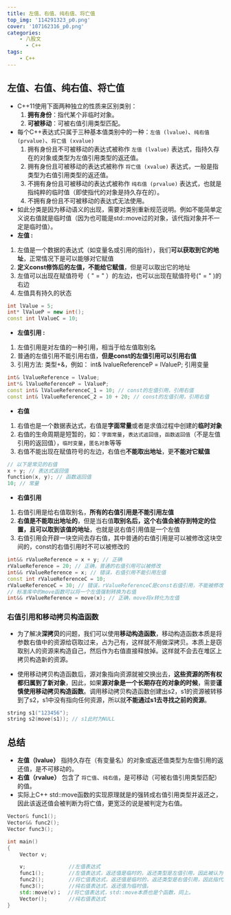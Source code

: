 ```yaml
---
title: 左值、右值、纯右值、将亡值
top_img: '114291323_p0.png'
cover: '107162316_p0.png'
categories: 
    - 八股文
      - C++ 
tags: 
    - C++
---
```


## 左值、右值、纯右值、将亡值

* C++11使用下面两种独立的性质来区别类别：
    1. **拥有身份**：指代某个非临时对象。
    2. **可被移动**：可被右值引用类型匹配。
* 每个C++表达式只属于三种基本值类别中的一种：`左值 (lvalue)`、`纯右值 (prvalue)`、`将亡值 (xvalue)`
    1. 拥有身份且不可被移动的表达式被称作 `左值 (lvalue)` 表达式，指持久存在的对象或类型为左值引用类型的返还值。
    2. 拥有身份且可被移动的表达式被称作 `将亡值 (xvalue)` 表达式，一般是指类型为右值引用类型的返还值。
    3. 不拥有身份且可被移动的表达式被称作 `纯右值 (prvalue)` 表达式，也就是指纯粹的临时值（即使指代的对象是持久存在的）。
    4. 不拥有身份且不可被移动的表达式无法使用。
* 如此分类是因为移动语义的出现，需要对类别重新规范说明。例如不能简单定义说右值就是临时值（因为也可能是std::move过的对象，该代指对象并不一定是临时值）。
* **左值 :**

1. 左值是一个数据的表达式（如变量名或引用的指针），我们**可以获取到它的地址**，正常情况下是可以能够对它赋值
2. **定义const修饰后的左值，不能给它赋值**，但是可以取出它的地址
3. 左值可以出现在赋值符号（ " = " ）的左边，也可以出现在赋值符号(" = " )的右边
4. 左值具有持久的状态

``` CPP
int lValue = 5;
int* lValueP = new int();
const int lValueC = 10;
```

* **左值引用 :**

1. 左值引用是对左值的一种引用，相当于给左值取别名
2. 普通的左值引用不能引用右值，**但是const的左值引用可以引用右值**
3. 引用方法: 类型+&，例如： int& lvalueReferenceP = lValueP; 引用变量

``` CPP
int& lValueReference = lValue;
int*& lValueReferenceP = lValueP;
const int& lValueReferenceC_1 = 10; // const的左值引用，引用右值
const int& lValueReferenceC_2 = 10 + 20; // const的左值引用，引用右值
```

* **右值**

1. 右值也是一个数据表达式，右值是**字面常量**或者是求值过程中创建的**临时对象**
2. 右值的生命周期是短暂的，如：`字面常量`，`表达式返回值`，`函数返回值`（不是左值引用的返回值），`临时变量`，`匿名对象`等等
3. 右值不能出现在赋值符号的左边，右值也**不能取出地址**，更**不能对它赋值**

``` CPP
// 以下是常见的右值
x + y; // 表达式返回值
function(x, y); // 函数返回值
10; // 常量
```

* **右值引用**

1. 右值引用是给右值取别名，**所有的右值引用是不能引用左值**
2. **右值是不能取出地址的**，但是当右值**取别名后，这个右值会被存到特定的位置，且可以取到该值的地址**，也就是说右值引用值是一个左值
3. 右值引用会开辟一块空间去存右值，其中普通的右值引用是可以被修改这块空间的，const的右值引用时不可以被修改的

``` CPP
int&& rValueReference = x + y; // 正确
rValueReference = 20; // 正确，普通的右值引用可以被修改
int&& rValueReference = x; // 错误，右值引用不能引用左值
const int rValueReferenceC = 10;
rValueReferenceC = 30; // 错误，rValueReferenceC是const右值引用，不能被修改
// 标准库中的move函数可以将一个左值强制转换为右值
int&& rValueReference = move(x); // 正确，move将x转化为左值
```

### 右值引用和移动拷贝构造函数

* 为了解决**深拷贝**的问题，我们可以使用**移动构造函数**，移动构造函数本质是将参数右值中的资源给窃取过来，占为己有，这样就不用做深拷贝。本质上是窃取别人的资源来构造自己，然后作为右值直接释放掉。这样就不会去在堆区上拷贝构造新的资源。

* 使用移动拷贝构造函数后，源对象指向资源就被交换出去，**这些资源的所有权都归属到了新对象**，因此，如果**源对象是一个长期存在的对象的时候**，需要**谨慎使用移动拷贝构造函数**。调用移动拷贝构造函数创建出s2，s1的资源被转移到了s2，s1中没有指向任何资源，所以就**不能通过s1去寻找之前的资源**。

``` CPP
string s1("123456");
string s2(move(s1)); // s1此时为NULL
```

## 总结

* **左值（lvalue）** 指持久存在（有变量名）的对象或返还值类型为左值引用的返还值，是不可移动的。
* **右值（rvalue）** 包含了 `将亡值`、`纯右值`，是可移动（可被右值引用类型匹配）的值。
* 实际上C++ std::move函数的实现原理就是的强转成右值引用类型并返还之，因此该返还值会被判断为将亡值，更宽泛的说是被判定为右值。

``` CPP
Vector& func1();
Vector&& func2();
Vector func3();

int main()
{
    Vector v;

    v;              //左值表达式
    func1();        //左值表达式，返还值是临时的，返还类型是左值引用，因此被认为不可移动。
    func2();        //将亡值表达式，返还值是临时的，返还类型是右值引用，因此指代的对象即使非临时也会被认为可移动。
    func3();        //纯右值表达式，返还值为临时值。
    std::move(v)；  //将亡值表达式，std::move本质也是个函数，同上。
    Vector();       //纯右值表达式
}

```
